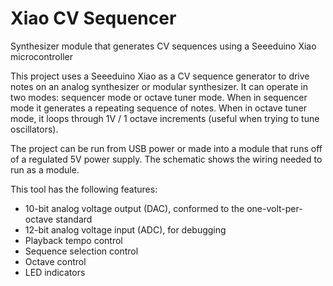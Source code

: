 # Xiao CV Sequencer
Synthesizer module that generates CV sequences using a Seeeduino Xiao microcontroller

This project uses a Seeeduino Xiao as a CV sequence generator to drive notes on an analog synthesizer
or modular synthesizer. It can operate in two modes: sequencer mode or octave tuner mode. 
When in sequencer mode it generates a repeating sequence of notes. When in octave tuner mode, 
it loops through 1V / 1 octave increments (useful when trying to tune oscillators).

The project can be run from USB power or made into a module that runs off of a regulated 5V power supply.
The schematic shows the wiring needed to run as a module.

This tool has the following features:
 * 10-bit analog voltage output (DAC), conformed to the one-volt-per-octave standard
 * 12-bit analog voltage input (ADC), for debugging
 * Playback tempo control
 * Sequence selection control
 * Octave control
 * LED indicators

